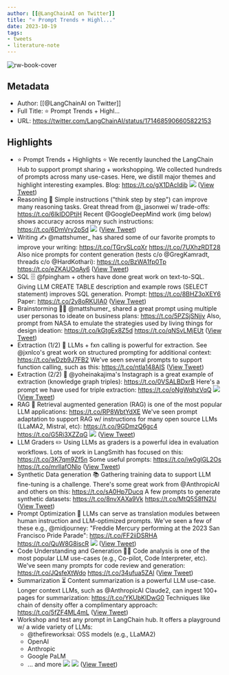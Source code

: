 ```yaml
---
author: [[@LangChainAI on Twitter]]
title: "⭐️ Prompt Trends + Highl..."
date: 2023-10-19
tags: 
- tweets
- literature-note
---
```

![rw-book-cover](https://pbs.twimg.com/profile_images/1589007733226844160/i5-iIoSc.jpg)

## Metadata
- Author: [[@LangChainAI on Twitter]]
- Full Title: ⭐️ Prompt Trends + Highl...
- URL: https://twitter.com/LangChainAI/status/1714685906605822153

## Highlights
- ⭐️ Prompt Trends + Highlights ⭐️
  We recently launched the LangChain Hub to support prompt sharing + workshopping.
  We collected hundreds of prompts across many use-cases. 
  Here, we distill major themes and highlight interesting examples.
  Blog:
  https://t.co/gX1DAcIdib 
  ![](https://pbs.twimg.com/media/F8u8Cw0bMAAFTeO.jpg) ([View Tweet](https://twitter.com/LangChainAI/status/1714685906605822153))
- Reasoning 🧠
  Simple instructions ("think step by step") can improve many reasoning tasks. 
  Great thread from @_jasonwei w/ trade-offs: https://t.co/6IkIDOPtjH
  Recent @GoogleDeepMind work (img below) shows accuracy across many such instructions: 
  https://t.co/6DmVry2pSd 
  ![](https://pbs.twimg.com/media/F8u-kEnaIAAIm_7.jpg) ([View Tweet](https://twitter.com/LangChainAI/status/1714685908241502533))
- Writing ✍️
  @mattshumer_ has shared some of our favorite prompts to improve your writing:
  https://t.co/TGrvSLcqXr
  https://t.co/7UXhzRDT28
  Also nice prompts for content generation (tests c/o @GregKamradt, threads c/o @HardKothari):
  https://t.co/BzWA1fp0Tp
  https://t.co/eZKAUOqAy6 ([View Tweet](https://twitter.com/LangChainAI/status/1714685910523289631))
- SQL 🗄️
  @fpingham + others have done great work on text-to-SQL. 
  Giving LLM CREATE TABLE description and example rows (SELECT statement) improves SQL generation.
  Prompt: 
  https://t.co/8BHZ3oXEY6
  Paper: 
  https://t.co/2y8oRKUIA0 ([View Tweet](https://twitter.com/LangChainAI/status/1714685911995441537))
- Brainstorming 🧑‍🏫
  @mattshumer_ shared a great prompt using multiple user personas to ideate on business plans: 
  https://t.co/5PZSjSNjjy
  Also, prompt from NASA to emulate the strategies used by living things for design ideation:
  https://t.co/kGtgEx8Z5d
  https://t.co/qNSvLMjEUt ([View Tweet](https://twitter.com/LangChainAI/status/1714685913308209661))
- Extraction (1/2) 📒
  LLMs + fxn calling is powerful for extraction.
  See @jxnlco's great work on structured prompting for additional context:
  https://t.co/wDzb9J7FB2
  We've seen several prompts to support function calling, such as this:
  https://t.co/ntla148AIS ([View Tweet](https://twitter.com/LangChainAI/status/1714685914742710302))
- Extraction (2/2) 📒
  @yoheinakajima's Instagraph is a great example of extraction (knowledge graph triples):
  https://t.co/0VSALBDxrB
  Here's a prompt we have used for triple extraction:
  https://t.co/oNgWqhzVqQ 
  ![](https://pbs.twimg.com/media/F8vDRBKaEAA9S4x.jpg) ([View Tweet](https://twitter.com/LangChainAI/status/1714685916210667693))
- RAG 📓
  Retrieval augmented generation (RAG) is one of the most popular LLM applications:
  https://t.co/RP8WbtYdXE 
  We've seen prompt adaptation to support RAG w/ instructions for many open source LLMs (LLaMA2, Mistral, etc):
  https://t.co/9GDmzQ6gc4
  https://t.co/G5Ri3XZZqG 
  ![](https://pbs.twimg.com/media/F8vEJbqbwAAU4_S.jpg) ([View Tweet](https://twitter.com/LangChainAI/status/1714685918039494723))
- LLM Graders ✏️
  Using LLMs as graders is a powerful idea in evaluation workflows.
  Lots of work in LangSmith has focused on this:
  https://t.co/3K7qm9Zf5n
  Some useful prompts:
  https://t.co/iw0glGL2Os
  https://t.co/mrllafONlo ([View Tweet](https://twitter.com/LangChainAI/status/1714685919905882401))
- Synthetic Data generation 📚
  Gathering training data to support LLM fine-tuning is a challenge.
  There's some great work from @AnthropicAI and others on this:
  https://t.co/sA0Hp7Ducq
  A few prompts to generate synthetic datasets:
  https://t.co/8nvXAXa9Vk
  https://t.co/MtQ5S8fN2U ([View Tweet](https://twitter.com/LangChainAI/status/1714685921382252917))
- Prompt Optimization 🤖
  LLMs can serve as translation modules between human instruction and LLM-optimized prompts.
  We've seen a few of these e.g., @midjourney: "Freddie Mercury performing at the 2023 San Francisco Pride Parade":
  https://t.co/FF2iiDSRHA
  https://t.co/QuW8G8iscR 
  ![](https://pbs.twimg.com/media/F8vGXKFasAA13Ti.jpg) ([View Tweet](https://twitter.com/LangChainAI/status/1714685922837762118))
- Code Understanding and Generation 👩‍💻
  Code analysis is one of the most popular LLM use-cases (e.g., Co-pilot, Code Interpreter, etc).
  We've seen many prompts for code review and generation:
  https://t.co/JQsfeXtWdo
  https://t.co/34ufua5ZAl ([View Tweet](https://twitter.com/LangChainAI/status/1714685924993605732))
- Summarization ⏳
  Content summarization is a powerful LLM use-case.
  Longer context LLMs, such as @AnthropicAI Claude2, can ingest 100+ pages for summarization:
  https://t.co/YKUbKIDwG0
  Techniques like chain of density offer a complimentary approach: 
  https://t.co/5fZF4ML4mL ([View Tweet](https://twitter.com/LangChainAI/status/1714685926318969237))
- Workshop and test any prompt in LangChain hub. 
  It offers a playground w/ a wide variety of LLMs: 
  + @thefireworksai: OSS models (e.g., LLaMA2)
  + OpenAI
  + Anthropic
  + Google PaLM
  + ... and more 
  ![](https://pbs.twimg.com/media/F8vIUTFaMAAByMU.jpg) 
  ![](https://pbs.twimg.com/media/F8vIvUlawAAI1Ep.jpg) ([View Tweet](https://twitter.com/LangChainAI/status/1714685927644422282))
